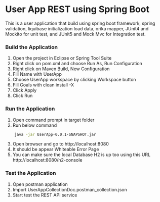 # User App REST using Spring Boot

This is a user application that build using spring boot framework, spring validation, liquibase initialization load data, orika mapper, JUnit4 and Mockito for unit test, and JUnit5 and Mock Mvc for Integration test.

### Build the Application

1. Open the project in Eclipse or Spring Tool Suite
2. Right click on pom.xml and choose Run As, Run Configuration
3. Right click on Maven Build, New Configuration
4. Fill Name with UserApp
5. Choose UserApp workspace by clicking Workspace button
6. Fill Goals with clean install -X
7. Click Apply
8. Click Run

### Run the Application

1. Open command prompt in target folder
2. Run below command
```sh
    java -jar UserApp-0.0.1-SNAPSHOT.jar
```
3. Open browser and go to http://localhost:8080
4. It should be appear Whiteable Error Page
5. You can make sure the local Database H2 is up too using this URL http://localhost:8080/h2-console

### Test the Application

1. Open postman application
2. Import UserAppCollectionDoc.postman_collection.json
3. Start test the REST API service